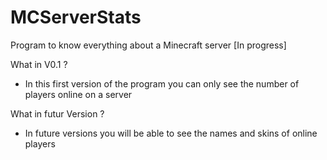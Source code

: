 # MCServerStats
Program to know everything about a Minecraft server [In progress]


What in V0.1 ?

  - In this first version of the program you can only see the number of players online on a server
  
  
  
 What in futur Version ?
 
   - In future versions you will be able to see the names and skins of online players

